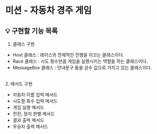 # 미션 - 자동차 경주 게임

## 💡 구현할 기능 목록
1. 클래스 구현

- Host 클래스 : 레이스의 전체적인 진행을 이끄는 클래스이다.
- Race 클래스 : 시도 횟수만큼 게임을 실행시키는 역할을 하는 클래스이다.
- MessageBox 클래스 : 안내문구 들을 상수 값으로 가지고 있는 클래스이다.  


<br>
2. 메서드 구현

- 자동차 이름 입력 메서드
- 시도할 회수 입력 메서드
- 게임 실행 메서드
- 전진, 정지 판별 메서드
- 결과 출력 메서드
- 우승자 출력 메서드